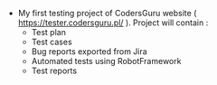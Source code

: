 - My first testing project of CodersGuru website  ( https://tester.codersguru.pl/ ). Project will contain :
  - Test plan
  - Test cases 
  - Bug reports exported from Jira
  - Automated tests using RobotFramework
  - Test reports
